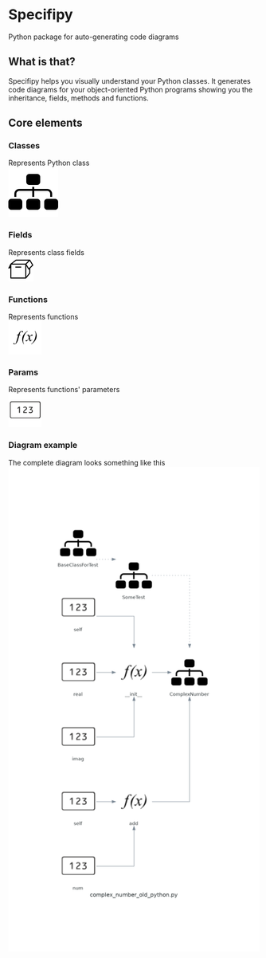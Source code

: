 # Specifipy
Python package for auto-generating code diagrams

## What is that? 
Specifipy helps you visually understand your Python classes. It generates code diagrams 
for your object-oriented Python programs showing you the inheritance, fields, methods and
functions.

## Core elements
### Classes
Represents Python class\
![Class](./specifipy/resources/icons/class_icon.png)

### Fields
Represents class fields\
![Fields](./specifipy/resources/icons/field_icon.png)

### Functions
Represents functions\
![Function](./specifipy/resources/icons/function_icon.png)

### Params
Represents functions' parameters\
![Param](./specifipy/resources/icons/param_icon.png)


### Diagram example
The complete diagram looks something like this\
![Full diagram](./tests/examples/diagrams/complex_number_old_python.py.png)
